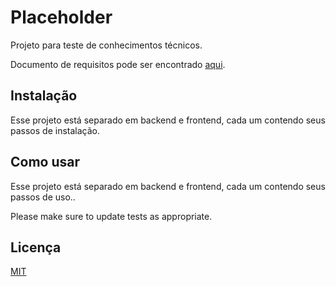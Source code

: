 # Placeholder

Projeto para teste de conhecimentos técnicos.

Documento de requisitos pode ser encontrado [aqui](https://drive.google.com/open?id=1UQaowhIzc-cTorovUVe_9P81s0fhgi5Z).

## Instalação

Esse projeto está separado em backend e frontend, cada um contendo seus passos de instalação.


## Como usar

Esse projeto está separado em backend e frontend, cada um contendo seus passos de uso..


Please make sure to update tests as appropriate.

## Licença
[MIT](https://choosealicense.com/licenses/mit/)